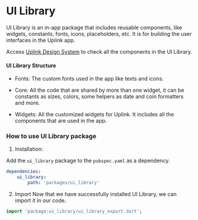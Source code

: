 # UI Library

UI Library is an in-app package that includes reusable components, like widgets, constants, fonts, icons, placeholders, etc. It is for building the user interfaces in the Uplink app.

Access [Uplink Design System](https://www.figma.com/file/u39Gdsq7qgNe59SQy9HQNu/Satellite.im-Uplink-Library?node-id=10%3A3) to check all the components in the UI Library.

#### UI Library Structure

- Fonts: The custom fonts used in the app like texts and icons.

- Core: All the code that are shared by more than one widget, it can be constants as sizes, colors, some helpers as date and coin formatters and more.

- Widgets: All the customized widgets for Uplink. It includes all the components that are used in the app.

### How to use UI Library package

1. Installation:

Add the `ui_library` package to the `pubspec.yaml` as a dependency.

```yaml
dependencies:
    ui_library:
        path: 'packages/ui_library'
```

2. Import
Now that we have successfully installed UI Library, we can import it in our code.

```dart
import 'package:ui_library/ui_library_export.dart';
```



